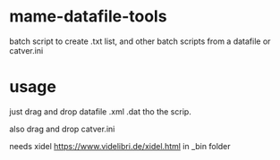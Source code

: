 # mame-datafile-tools

batch script to create .txt list, and other batch scripts from a datafile or catver.ini

# usage
just drag and drop datafile .xml .dat tho the scrip.

also drag and drop catver.ini

needs xidel https://www.videlibri.de/xidel.html in _bin folder
